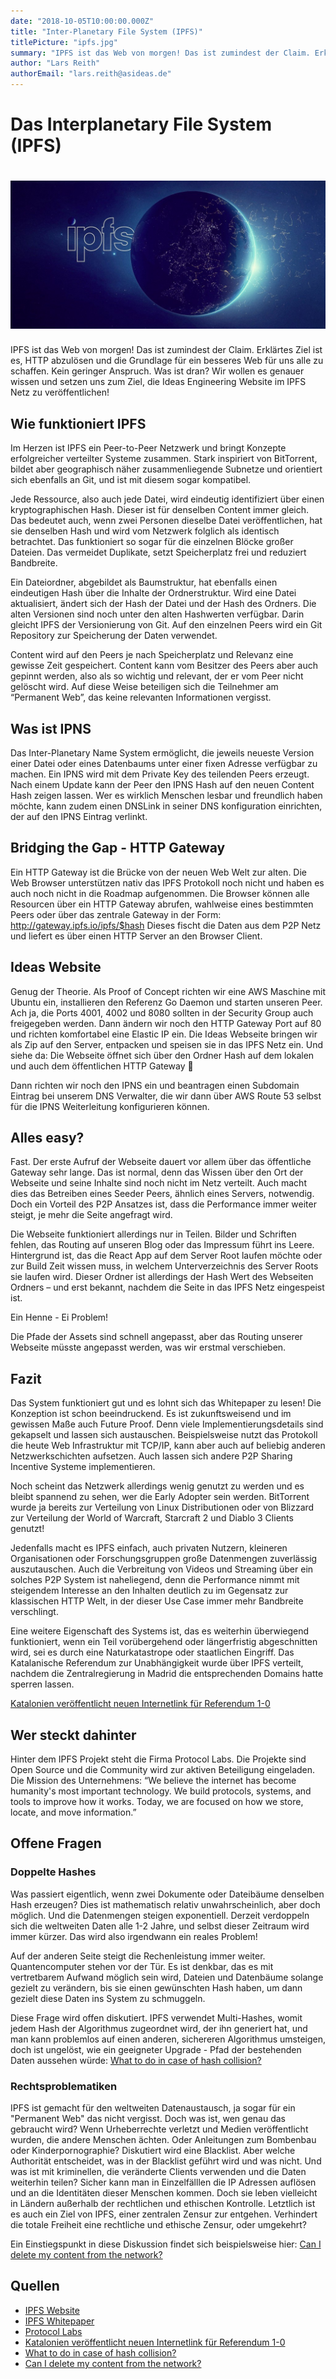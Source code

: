 ```yaml
---
date: "2018-10-05T10:00:00.000Z"
title: "Inter-Planetary File System (IPFS)"
titlePicture: "ipfs.jpg"
summary: "IPFS ist das Web von morgen! Das ist zumindest der Claim. Erklärtes Ziel ist es, HTTP abzulösen und die Grundlage für ein besseres Web für uns alle zu schaffen. Kein geringer Anspruch. Was ist dran? Wir wollen es genauer wissen und setzen uns zum Ziel, die Ideas Engineering Website im IPFS Netz zu veröffentlichen!"
author: "Lars Reith"
authorEmail: "lars.reith@asideas.de"
---
```

# Das Interplanetary File System (IPFS) 

# ![ipfs](ipfs.jpg)

IPFS ist das Web von morgen!  Das ist zumindest der Claim. Erklärtes Ziel ist es, HTTP abzulösen und die Grundlage für ein besseres Web für uns alle zu schaffen. Kein geringer Anspruch. Was ist dran? Wir wollen es genauer wissen und setzen uns zum Ziel, die Ideas Engineering Website im IPFS Netz zu veröffentlichen! 

 
## Wie funktioniert IPFS 

Im Herzen ist IPFS ein Peer-to-Peer Netzwerk und bringt Konzepte erfolgreicher verteilter Systeme zusammen. Stark inspiriert von BitTorrent, bildet aber geographisch näher zusammenliegende Subnetze und orientiert sich ebenfalls an Git, und ist mit diesem sogar kompatibel. 

Jede Ressource, also auch jede Datei, wird eindeutig identifiziert über einen kryptographischen Hash. Dieser ist für denselben Content immer gleich. Das bedeutet auch, wenn zwei Personen dieselbe Datei veröffentlichen, hat sie denselben Hash und wird vom Netzwerk folglich als identisch betrachtet. Das funktioniert so sogar für die einzelnen Blöcke großer Dateien. Das vermeidet Duplikate, setzt Speicherplatz frei und reduziert Bandbreite. 

Ein Dateiordner, abgebildet als Baumstruktur, hat ebenfalls einen eindeutigen Hash über die Inhalte der Ordnerstruktur. Wird eine Datei aktualisiert, ändert sich der Hash der Datei und der Hash des Ordners. Die alten Versionen sind noch unter den alten Hashwerten verfügbar. Darin gleicht IPFS der Versionierung von Git. Auf den einzelnen Peers wird ein Git Repository zur Speicherung der Daten verwendet. 

Content wird auf den Peers je nach Speicherplatz und Relevanz eine gewisse Zeit gespeichert. Content kann vom Besitzer des Peers aber auch gepinnt werden, also als so wichtig und relevant, der er vom Peer nicht gelöscht wird. Auf diese Weise beteiligen sich die Teilnehmer am “Permanent Web”, das keine relevanten Informationen vergisst. 
 

## Was ist IPNS 

Das Inter-Planetary Name System ermöglicht, die jeweils neueste Version einer Datei oder eines Datenbaums unter einer fixen Adresse verfügbar zu machen. Ein IPNS wird mit dem Private Key des teilenden Peers erzeugt. Nach einem Update kann der Peer den IPNS Hash auf den neuen Content Hash zeigen lassen. Wer es wirklich Menschen lesbar und freundlich haben möchte, kann zudem einen DNSLink in seiner DNS konfiguration einrichten, der auf den IPNS Eintrag verlinkt. 

 
## Bridging the Gap - HTTP Gateway 

Ein HTTP Gateway ist die Brücke von der neuen Web Welt zur alten. Die Web Browser unterstützen nativ das IPFS Protokoll noch nicht und haben es auch noch nicht in die Roadmap aufgenommen. Die Browser können alle Resourcen über ein HTTP Gateway abrufen, wahlweise eines bestimmten Peers oder über das zentrale Gateway in der Form: http://gateway.ipfs.io/ipfs/$hash 
Dieses fischt die Daten aus dem P2P Netz und liefert es über einen HTTP Server an den Browser Client. 


## Ideas Website 

Genug der Theorie. Als Proof of Concept richten wir eine AWS Maschine mit Ubuntu ein, installieren den Referenz Go Daemon und starten unseren Peer. Ach ja, die Ports 4001, 4002 und 8080 sollten in der Security Group auch freigegeben werden. Dann ändern wir noch den HTTP Gateway Port auf 80 und richten komfortabel eine Elastic IP ein. Die Ideas Webseite bringen wir als Zip auf den Server, entpacken und speisen sie in das IPFS Netz ein. Und siehe da: Die Webseite öffnet sich über den Ordner Hash auf dem lokalen und auch dem öffentlichen HTTP Gateway 🙂 

Dann richten wir noch den IPNS ein und beantragen einen Subdomain Eintrag bei unserem DNS Verwalter, die wir dann über AWS Route 53 selbst für die IPNS Weiterleitung konfigurieren können. 
 

## Alles easy? 

Fast. Der erste Aufruf der Webseite dauert vor allem über das öffentliche Gateway sehr lange. Das ist normal, denn das Wissen über den Ort der Webseite und seine Inhalte sind noch nicht im Netz verteilt. Auch macht dies das Betreiben eines Seeder Peers, ähnlich eines Servers, notwendig. Doch ein Vorteil des P2P Ansatzes ist, dass die Performance immer weiter steigt, je mehr die Seite angefragt wird.  

Die Webseite funktioniert allerdings nur in Teilen. Bilder und Schriften fehlen, das Routing auf unseren Blog oder das Impressum führt ins Leere. Hintergrund ist, das die React App auf dem Server Root laufen möchte oder zur Build Zeit wissen muss, in welchem Unterverzeichnis des Server Roots sie laufen wird. Dieser Ordner ist allerdings der Hash Wert des Webseiten Ordners – und erst bekannt, nachdem die Seite in das IPFS Netz eingespeist ist.  

Ein Henne - Ei Problem!  

Die Pfade der Assets sind schnell angepasst, aber das Routing unserer Webseite müsste angepasst werden, was wir erstmal verschieben. 


## Fazit 

Das System funktioniert gut und es lohnt sich das Whitepaper zu lesen! Die Konzeption ist schon beeindruckend. Es ist zukunftsweisend und im gewissen Maße auch Future Proof. Denn viele Implementierungsdetails sind gekapselt und lassen sich austauschen. Beispielsweise nutzt das Protokoll die heute Web Infrastruktur mit TCP/IP, kann aber auch auf beliebig anderen Netzwerkschichten aufsetzen. Auch lassen sich andere P2P Sharing Incentive Systeme implementieren.  

Noch scheint das Netzwerk allerdings wenig genutzt zu werden und es bleibt spannend zu sehen, wer die Early Adopter sein werden. BitTorrent wurde ja bereits zur Verteilung von Linux Distributionen oder von Blizzard zur Verteilung der World of Warcraft, Starcraft 2 und Diablo 3 Clients genutzt! 

Jedenfalls macht es IPFS einfach, auch privaten Nutzern, kleineren Organisationen oder Forschungsgruppen große Datenmengen zuverlässig auszutauschen. Auch die Verbreitung von Videos und Streaming über ein solches P2P System ist naheliegend, denn die Performance nimmt mit steigendem Interesse an den Inhalten deutlich zu im Gegensatz zur klassischen HTTP Welt, in der dieser Use Case immer mehr Bandbreite verschlingt.

Eine weitere Eigenschaft des Systems ist, das es weiterhin überwiegend funktioniert, wenn ein Teil vorübergehend oder längerfristig abgeschnitten wird, sei es durch eine Naturkatastrope oder staatlichen Eingriff. Das Katalanische Referendum zur Unabhängigkeit wurde über IPFS verteilt, nachdem die Zentralregierung in Madrid die entsprechenden Domains hatte sperren lassen.

[Katalonien veröffentlicht neuen Internetlink für Referendum 1-0](https://analogo.de/2017/09/23/katalonien-veroeffentlicht-neuen-internetlink-fuer-referendum-1-0/)

 
## Wer steckt dahinter 

Hinter dem IPFS Projekt steht die Firma Protocol Labs. Die Projekte sind Open Source und die Community wird zur aktiven Beteiligung eingeladen. Die Mission des Unternehmens: “We believe the internet has become humanity's most important technology. We build protocols, systems, and tools to improve how it works. Today, we are focused on how we store, locate, and move information.” 

## Offene Fragen 

### Doppelte Hashes

Was passiert eigentlich, wenn zwei Dokumente oder Dateibäume denselben Hash erzeugen? Dies ist mathematisch relativ unwahrscheinlich, aber doch möglich. Und die Datenmengen steigen exponentiell. Derzeit verdoppeln sich die weltweiten Daten alle 1-2 Jahre, und selbst dieser Zeitraum wird immer kürzer. Das wird also irgendwann ein reales Problem!

Auf der anderen Seite steigt die Rechenleistung immer weiter. Quantencomputer stehen vor der Tür. Es ist denkbar, das es mit vertretbarem Aufwand möglich sein wird, Dateien und Datenbäume solange gezielt zu verändern, bis sie einen gewünschten Hash haben, um dann gezielt diese Daten ins System zu schmuggeln.

Diese Frage wird offen diskutiert. IPFS verwendet Multi-Hashes, womit jedem Hash der Algorithmus zugeordnet wird, der ihn generiert hat, und man kann problemlos auf einen anderen, sichereren Algorithmus umsteigen, doch ist ungelöst, wie ein geeigneter Upgrade - Pfad der bestehenden Daten aussehen würde:
[What to do in case of hash collision?](https://discuss.ipfs.io/t/what-to-do-in-case-of-hash-collision/482/9)

### Rechtsproblematiken

IPFS ist gemacht für den weltweiten Datenaustausch, ja sogar für ein "Permanent Web" das nicht vergisst. Doch was ist, wen genau das gebraucht wird? Wenn Urheberrechte verletzt und Medien veröffentlicht wurden, die andere Menschen ächten. Oder Anleitungen zum Bombenbau oder Kinderpornographie? Diskutiert wird eine Blacklist. Aber welche Authorität entscheidet, was in der Blacklist geführt wird und was nicht. Und was ist mit kriminellen, die veränderte Clients verwenden und die Daten weiterhin teilen? Sicher kann man in Einzelfälllen die IP Adressen auflösen und an die Identitäten dieser Menschen kommen. Doch sie leben vielleicht in Ländern außerhalb der rechtlichen und ethischen Kontrolle. Letztlich ist es auch ein Ziel von IPFS, einer zentralen Zensur zur entgehen. Verhindert die totale Freiheit eine rechtliche und ethische Zensur, oder umgekehrt? 

Ein Einstiegspunkt in diese Diskussion findet sich beispielsweise hier:
[Can I delete my content from the network?](https://github.com/ipfs/faq/issues/9)


## Quellen 
- [IPFS Website](https://ipfs.io/) 
- [IPFS Whitepaper](https://github.com/ipfs/papers/raw/master/ipfs-cap2pfs/ipfs-p2p-file-system.pdf) 
- [Protocol Labs](https://protocol.ai)
- [Katalonien veröffentlicht neuen Internetlink für Referendum 1-0](https://analogo.de/2017/09/23/katalonien-veroeffentlicht-neuen-internetlink-fuer-referendum-1-0/)
- [What to do in case of hash collision?](https://discuss.ipfs.io/t/what-to-do-in-case-of-hash-collision/482/9)
- [Can I delete my content from the network?](https://github.com/ipfs/faq/issues/9)
